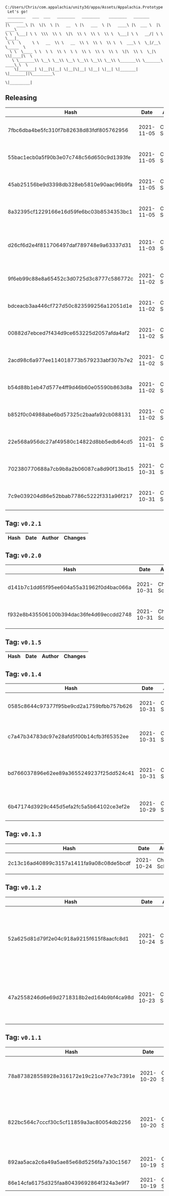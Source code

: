 ```
C:/Users/Chris/com.appalachia/unity3d/appa/Assets/Appalachia.Prototype
 Let's go!  
 ________   ___  ___   ________   ________    ________   _______    ________      
|\   ____\ |\  \|\  \ |\   __  \ |\   ___  \ |\   ____\ |\  ___ \  |\   ____\     
\ \  \___| \ \  \\\  \\ \  \|\  \\ \  \\ \  \\ \  \___| \ \   __/| \ \  \___|_    
 \ \  \     \ \   __  \\ \   __  \\ \  \\ \  \\ \  \  ___\ \  \_|/__\ \_____  \   
  \ \  \____ \ \  \ \  \\ \  \ \  \\ \  \\ \  \\ \  \|\  \\ \  \_|\ \\|____|\  \  
   \ \_______\\ \__\ \__\\ \__\ \__\\ \__\\ \__\\ \_______\\ \_______\ ____\_\  \ 
    \|_______| \|__|\|__| \|__|\|__| \|__| \|__| \|_______| \|_______||\_________\
                                                                      \|_________|
```

## Releasing
| Hash | Date | Author | Changes |
|------|------|--------|---------|
| 7fbc6dba4be5fc310f7b82638d83fdf805762956 | 2021-11-05 | Chris Schubert | Updating changelog and releaselog |
| 55bac1ecb0a5f90b3e07c748c56d650c9d1393fe | 2021-11-05 | Chris Schubert | Updating changelog and releaselog |
| 45ab25156be9d3398db328eb5810e90aac96b9fa | 2021-11-05 | Chris Schubert | Updating changelog and releaselog |
| 8a32395cf1229166e16d59fe6bc03b8534353bc1 | 2021-11-05 | Chris Schubert | Updating changelog and releaselog |
| d26cf6d2e4f811706497daf789748e9a63337d31 | 2021-11-03 | Chris Schubert | Committing before testing the package v. repo switch |
| 9f6eb99c88e8a65452c3d0725d3c8777c586772c | 2021-11-02 | Chris Schubert | Updating changelog and releaselog |
| bdceacb3aa446cf727d50c823599256a12051d1e | 2021-11-02 | Chris Schubert | Updating changelog and releaselog |
| 00882d7ebced7f434d9ce653225d2057afda4af2 | 2021-11-02 | Chris Schubert | Updating changelog and releaselog |
| 2acd98c6a977ee114018773b579233abf307b7e2 | 2021-11-02 | Chris Schubert | Updating changelog and releaselog |
| b54d88b1eb47d577e4ff9d46b60e05590b863d8a | 2021-11-02 | Chris Schubert | Updating changelog and releaselog |
| b852f0c04988abe6bd57325c2baafa92cb088131 | 2021-11-02 | Chris Schubert | Updating changelog and releaselog |
| 22e568a956dc27af49580c14822d8bb5edb64cd5 | 2021-11-01 | Chris Schubert | Updating changelog and releaselog |
| 702380770688a7cb9b8a2b06087ca8d90f13bd15 | 2021-10-31 | Chris Schubert | Updating changelog and releaselog |
| 7c9e039204d86e52bbab7786c5222f331a96f217 | 2021-10-31 | Chris Schubert | Updating changelog and releaselog |


 ## Tag: `v0.2.1`
| Hash | Date | Author | Changes |
|------|------|--------|---------|


 ## Tag: `v0.2.0`
| Hash | Date | Author | Changes |
|------|------|--------|---------|
| d141b7c1dd65f95ee604a55a31962f0d4bac066a | 2021-10-31 | Chris Schubert | Updating changelog and releaselog |
| f932e8b435506100b394dac36fe4d69eccdd2748 | 2021-10-31 | Chris Schubert | Updating to 0.2 for packaging simplicity |


 ## Tag: `v0.1.5`
| Hash | Date | Author | Changes |
|------|------|--------|---------|


 ## Tag: `v0.1.4`
| Hash | Date | Author | Changes |
|------|------|--------|---------|
| 0585c8644c97377f95be9cd2a1759bfbb757b626 | 2021-10-31 | Chris Schubert | Updating changelog and releaselog |
| c7a47b34783dc97e28afd5f00b14cfb3f65352ee | 2021-10-31 | Chris Schubert | Updating package dependencies for all packages |
| bd766037896e62ee89a3655249237f25dd524c41 | 2021-10-31 | Chris Schubert | Refactoring menus and adding application manager setup |
| 6b47174d3929c445d5efa2fc5a5b64102ce3ef2e | 2021-10-29 | Chris Schubert | Updating to support VFX on builtin renderer |


 ## Tag: `v0.1.3`
| Hash | Date | Author | Changes |
|------|------|--------|---------|
| 2c13c16ad40899c3157a1411fa9a08c08de5bcdf | 2021-10-24 | Chris Schubert | Automatic dependency updates |


 ## Tag: `v0.1.2`
| Hash | Date | Author | Changes |
|------|------|--------|---------|
| 52a625d81d79f2e04c918a9215f615f8aacfc8d1 | 2021-10-24 | Chris Schubert | Finalizing integration assembly and package analysis and updating package versioning |
| 47a2558246d6e69d2718318b2ed164b9bf4ca98d | 2021-10-23 | Chris Schubert | Updating file layout and preparing for integration with UI project |


 ## Tag: `v0.1.1`
| Hash | Date | Author | Changes |
|------|------|--------|---------|
| 78a873828558928e316172e19c21ce77e3c7391e | 2021-10-20 | Chris Schubert | Automatic depenency and reference management and cleanup |
| 822bc564c7cccf30c5cf11859a3ac80054db2256 | 2021-10-20 | Chris Schubert | Committing project and assembly management changes before regenerating project files |
| 892aa5aca2c6a49a5ae85e68d5256fa7a30c1567 | 2021-10-19 | Chris Schubert | Initializing organization repository for project. |
| 86e14cfa6175d325faa80439692864f324a3e9f7 | 2021-10-19 | Chris Schubert | Added README.md |
